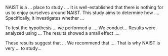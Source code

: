 NAIST is a ... place to study ....
It is well-established that there is nothing for us to enjoy ourselves around NAIST. This study aims to determine how .... Specifically, it investigates whether ... 


To test the hypothesis ... we performed a .... 
We conduct...
Results were analyzed using ... The results showed a small effect .... 


These results suggest that ... We recommend that .... That is why NAIST is very ... to study...
